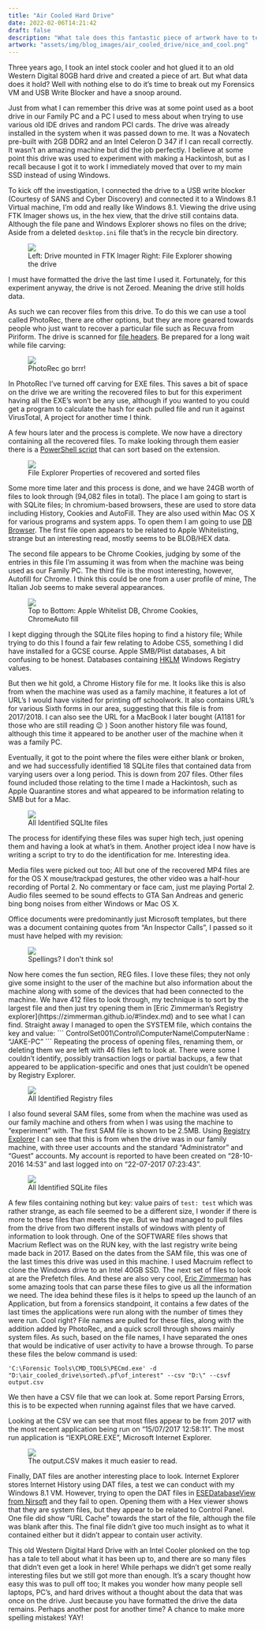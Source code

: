 ```yaml
---
title: "Air Cooled Hard Drive"
date: 2022-02-06T14:21:42
draft: false
description: "What tale does this fantastic piece of artwork have to tell us?"
artwork: "assets/img/blog_images/air_cooled_drive/nice_and_cool.png"
---
```

Three years ago, I took an intel stock cooler and hot glued it to an old Western Digital 80GB hard drive and created a piece of art. But what data does it hold? Well with nothing else to do it’s time to break out my Forensics VM and USB Write Blocker and have a snoop around.

Just from what I can remember this drive was at some point used as a boot drive in our Family PC and a PC I used to mess about when trying to use various old IDE drives and random PCI cards. The drive was already installed in the system when it was passed down to me. It was a Novatech pre-built with 2GB DDR2 and an Intel Celeron D 347 if I can recall correctly. It wasn’t an amazing machine but did the job perfectly. I believe at some point this drive was used to experiment with making a Hackintosh, but as I recall because I got it to work I immediately moved that over to my main SSD instead of using Windows.

To kick off the investigation, I connected the drive to a USB write blocker (Courtesy of SANS and Cyber Discovery) and connected it to a Windows 8.1 Virtual machine, I’m odd and really like Windows 8.1. Viewing the drive using FTK Imager shows us, in the hex view, that the drive still contains data. Although the file pane and Windows Explorer shows no files on the drive; Aside from a deleted `desktop.ini` file that’s in the recycle bin directory.

<figure>
  <img src="/assets/img/blog_images/air_cooled_drive/FTK.png">
  <figcaption>Left: Drive mounted in FTK Imager Right: File Explorer showing the drive</figcaption>
</figure>

I must have formatted the drive the last time I used it. Fortunately, for this experiment anyway, the drive is not Zeroed. Meaning the drive still holds data.

As such we can recover files from this drive. To do this we can use a tool called PhotoRec, there are other options, but they are more geared towards people who just want to recover a particular file such as Recuva from Piriform. The drive is scanned for [file headers](https://en.wikipedia.org/wiki/List_of_file_signatures). Be prepared for a long wait while file carving:

<figure>
  <img src="/assets/img/blog_images/air_cooled_drive/PhotoRec.png">
  <figcaption>PhotoRec go brrr!</figcaption>
</figure>

In PhotoRec I’ve turned off carving for EXE files. This saves a bit of space on the drive we are writing the recovered files to but for this experiment having all the EXE’s won’t be any use, although if you wanted to you could get a program to calculate the hash for each pulled file and run it against VirusTotal, A project for another time I think. 

A few hours later and the process is complete. We now have a directory containing all the recovered files. To make looking through them easier there is a [PowerShell script](https://github.com/lconte/Copy-PhotoRecFilesbyExtension.ps1) that can sort based on the extension.  

<figure>
  <img src="/assets/img/blog_images/air_cooled_drive/Sorted_properties.png">
  <figcaption>File Explorer Properties of recovered and sorted files</figcaption>
</figure>

Some more time later and this process is done, and we have 24GB worth of files to look through (94,082 files in total). The place I am going to start is with SQLite files; In chromium-based browsers, these are used to store data including History, Cookies and AutoFill. They are also used within Mac OS X for various programs and system apps. To open them I am going to use [DB Browser]( https://sqlitebrowser.org/). The first file open appears to be related to Apple Whitelisting, strange but an interesting read, mostly seems to be BLOB/HEX data. 

The second file appears to be Chrome Cookies, judging by some of the entries in this file I’m assuming it was from when the machine was being used as our Family PC. The third file is the most interesting, however, Autofill for Chrome. I think this could be one from a user profile of mine, The Italian Job seems to make several appearances.
<figure>
  <img src="/assets/img/blog_images/air_cooled_drive/First_Three.png">
  <figcaption>Top to Bottom: Apple Whitelist DB, Chrome Cookies, ChromeAuto fill</figcaption>
</figure>

I kept digging through the SQLite files hoping to find a history file; While trying to do this I found a fair few relating to Adobe CS5, something I did have installed for a GCSE course. Apple SMB/Plist databases, A bit confusing to be honest. Databases containing [HKLM](https://www.bleepingcomputer.com/glossary/hkey-local-machine/) Windows Registry values.

But then we hit gold, a Chrome History file for me. It looks like this is also from when the machine was used as a family machine, it features a lot of URL’s I would have visited for printing off schoolwork. It also contains URL’s for various Sixth forms in our area, suggesting that this file is from 2017/2018. I can also see the URL for a MacBook I later bought (A1181 for those who are still reading &#128521; ) Soon another history file was found, although this time it appeared to be another user of the machine when it was a family PC.

Eventually, it got to the point where the files were either blank or broken, and we had successfully identified 18 SQLite files that contained data from varying users over a long period. This is down from 207 files. Other files found included those relating to the time I made a Hackintosh, such as Apple Quarantine stores and what appeared to be information relating to SMB but for a Mac.

<figure>
  <img src="/assets/img/blog_images/air_cooled_drive/all_files.png">
  <figcaption>All Identified SQLIte files</figcaption>
</figure>

The process for identifying these files was super high tech, just opening them and having a look at what’s in them. Another project idea I now have is writing a script to try to do the identification for me. Interesting idea.

Media files were picked out too; All but one of the recovered MP4 files are for the OS X mouse/trackpad gestures, the other video was a half-hour recording of Portal 2. No commentary or face cam, just me playing Portal 2. Audio files seemed to be sound effects to GTA San Andreas and generic bing bong noises from either Windows or Mac OS X. 

Office documents were predominantly just Microsoft templates, but there was a document containing quotes from “An Inspector Calls”, I passed so it must have helped with my revision:

<figure>
  <img src="/assets/img/blog_images/air_cooled_drive/revision_attempt.png">
  <figcaption>Spellings? I don't think so!</figcaption>
</figure>
Now here comes the fun section, REG files. I love these files; they not only give some insight to the user of the machine but also information about the machine along with some of the devices that had been connected to the machine. We have 412 files to look through, my technique is to sort by the largest file and then just try opening them in [Eric Zimmerman’s Registry explorer](https://zimmerman.github.io/#!index.md) and to see what I can find. 
Straight away I managed to open the SYSTEM file, which contains the key and value:
```
ControlSet001\Control\ComputerName\ComputerName : “JAKE-PC”
```
Repeating the process of opening files, renaming them, or deleting them we are left with 46 files left to look at. There were some I couldn’t identify, possibly transaction logs or partial backups, a few that appeared to be application-specific and ones that just couldn’t be opened by Registry Explorer. 

<figure>
  <img src="/assets/img/blog_images/air_cooled_drive/reg_files.png">
  <figcaption>All Identified Registry files</figcaption>
</figure>

I also found several SAM files, some from when the machine was used as our family machine and others from when I was using the machine to “experiment” with. The first SAM file is shown to be 2.5MB. Using [Registry Explorer](https://zimmerman.github.io/#!index.md) I can see that this is from when the drive was in our family machine, with three user accounts and the standard “Administrator” and “Guest” accounts. My account is reported to have been created on “28-10-2016 14:53” and last logged into on “22-07-2017 07:23:43”.

 <figure>
  <img src="/assets/img/blog_images/air_cooled_drive/the_biggest_sam.png">
  <figcaption>All Identified SQLite files</figcaption>
</figure>

A few files containing nothing but key: value pairs of `test: test` which was rather strange, as each file seemed to be a different size, I wonder if there is more to these files than meets the eye. But we had managed to pull files from the drive from two different installs of windows with plenty of information to look through. 
One of the SOFTWARE files shows that Macrium Reflect was on the RUN key, with the last registry write being made back in 2017. Based on the dates from the SAM file, this was one of the last times this drive was used in this machine. I used Macruim reflect to clone the Windows drive to an Intel 40GB SSD. 
The next set of files to look at are the Prefetch files. And these are also very cool, [Eric Zimmerman](https://zimmerman.github.io/#!index.md) has some amazing tools that can parse these files to give us all the information we need. The idea behind these files is it helps to speed up the launch of an Application, but from a forensics standpoint, it contains a few dates of the last times the applications were run along with the number of times they were run. Cool right?
File names are pulled for these files, along with the addition added by PhotoRec, and a quick scroll through shows mainly system files. As such, based on the file names, I have separated the ones that would be indicative of user activity to have a browse through. To parse these files the below command is used:
```
'C:\Forensic Tools\CMD_TOOLS\PECmd.exe' -d "D:\air_cooled_drive\sorted\.pf\of_interest" --csv "D:\" --csvf output.csv
``` 
We then have a CSV file that we can look at.  Some report Parsing Errors, this is to be expected when running against files that we have carved. 

Looking at the CSV we can see that most files appear to be from 2017 with the most recent application being run on “15/07/2017 12:58:11”. The most run application is “IEXPLORE.EXE”, Microsoft Internet Explorer.

<figure>
  <img src="/assets/img/blog_images/air_cooled_drive/pre-fetch.png">
  <figcaption>The output.CSV makes it much easier to read.</figcaption>
</figure>

Finally, DAT files are another interesting place to look. Internet Explorer stores Internet History using DAT files, a test we can conduct with my Windows 8.1 VM. However, trying to open the DAT files in [ESEDatabaseView from Nirsoft](https://www.nirsoft.net/utils/ese_database_view.html) and they fail to open. Opening them with a Hex viewer shows that they are system files, but they appear to be related to Control Panel. One file did show “URL Cache” towards the start of the file, although the file was blank after this. The final file didn’t give too much insight as to what it contained either but it didn’t appear to contain user activity.

This old Western Digital Hard Drive with an Intel Cooler plonked on the top has a tale to tell about what it has been up to, and there are so many files that didn’t even get a look in here! While perhaps we didn’t get some really interesting files but we still got more than enough. It’s a scary thought how easy this was to pull off too; It makes you wonder how many people sell laptops, PC’s, and hard drives without a thought about the data that was once on the drive. Just because you have formatted the drive the data remains. Perhaps another post for another time? A chance to make more spelling mistakes! YAY! 
